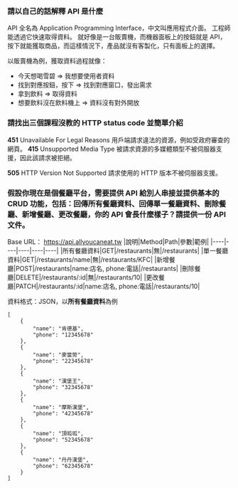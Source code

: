 ### 請以自己的話解釋 API 是什麼
API 全名為 Application Programming Interface，中文叫應用程式介面。
工程師能透過它快速取得資料。
就好像是一台販賣機，而機器面板上的按鈕就是 API，按下就能獲取商品，而這樣情況下，產品就沒有客製化，只有面板上的選擇。

以販賣機為例，獲取資料過程就像：
* 今天想喝雪碧 => 我想要使用者資料
* 找到對應按鈕，按下 => 找到對應窗口，發出需求
* 拿到飲料 => 取得資料
* 想要飲料沒在飲料機上 => 資料沒有對外開放
### 請找出三個課程沒教的 HTTP status code 並簡單介紹
**451** Unavailable For Legal Reasons
用戶端請求違法的資源，例如受政府審查的網頁。
**415** Unsupported Media Type
被請求資源的多媒體類型不被伺服器支援，因此該請求被拒絕。

**505** HTTP Version Not Supported
請求使用的 HTTP 版本不被伺服器支援。

### 假設你現在是個餐廳平台，需要提供 API 給別人串接並提供基本的 CRUD 功能，包括：回傳所有餐廳資料、回傳單一餐廳資料、刪除餐廳、新增餐廳、更改餐廳，你的 API 會長什麼樣子？請提供一份 API 文件。

Base URL： https://api.allyoucaneat.tw
|說明|Method|Path|參數|範例|
|----|----|----|----|----|
|所有餐廳資料|GET|/restaurants|無|/restaurants|
|單一餐廳資料|GET|/restaurants/name|無|/restaurants/KFC|
|新增餐廳|POST|/restaurants|name:店名, phone:電話|/restaurants|
|刪除餐廳|DELETE|/restaurants/:id|無|/restaurants/10|
|更改餐廳|PATCH|/restaurants/:id|name:店名, phone:電話|/restaurants/10|

資料格式：JSON，以**所有餐廳資料**為例

```
[
    {
        "name": "肯德基",
        "phone": "12345678"
    },
    {
        "name": "麥當勞",
        "phone": "22345678"
    },
    {
        "name": "漢堡王",
        "phone": "32345678"
    },
    {
        "name": "摩斯漢堡",
        "phone": "42345678"
    },
    {
        "name": "頂呱呱",
        "phone": "52345678"
    },
    {
        "name": "丹丹漢堡",
        "phone": "62345678"
    }
]
```
